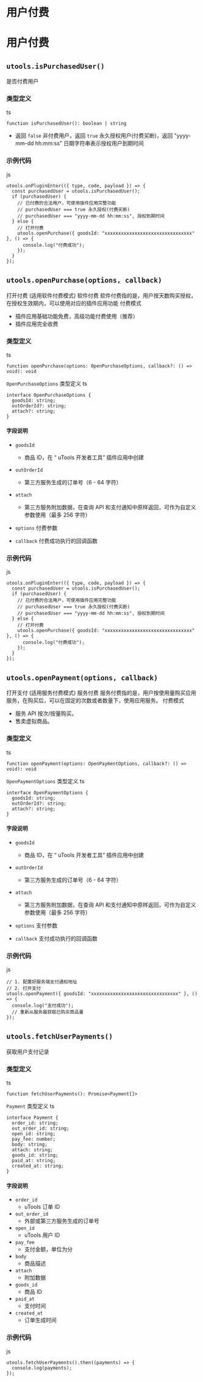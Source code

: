 # 用户付费

# 用户付费 ​
## `utools.isPurchasedUser()` ​
是否付费用户
### 类型定义 ​
ts
    
    function isPurchasedUser(): boolean | string
  * 返回 `false` 非付费用户，返回 `true` 永久授权用户(付费买断)，返回 "yyyy-mm-dd hh:mm:ss" 日期字符串表示授权用户到期时间


### 示例代码 ​
js
    
    utools.onPluginEnter(({ type, code, payload }) => {
      const purchasedUser = utools.isPurchasedUser();
      if (purchasedUser) {
        // 已付费的合法用户，可使用插件应用完整功能
        // purchasedUser === true 永久授权(付费买断)
        // purchasedUser === "yyyy-mm-dd hh:mm:ss", 授权到期时间
      } else {
        // 打开付费
        utools.openPurchase({ goodsId: "xxxxxxxxxxxxxxxxxxxxxxxxxxxxxxxx" }, () => {
          console.log("付费成功");
        });
      }
    });
## `utools.openPurchase(options, callback)` ​
打开付费 (适用软件付费模式)
软件付费
软件付费指的是，用户按天数购买授权，在授权生效期内，可以使用对应的插件应用功能
付费模式
  * 插件应用基础功能免费，高级功能付费使用（推荐）
  * 插件应用完全收费


### 类型定义 ​
ts
    
    function openPurchase(options: OpenPurchaseOptions, callback?: () => void): void
`OpenPurchaseOptions` 类型定义
ts
    
    interface OpenPurchaseOptions {
      goodsId: string;
      outOrderId?: string;
      attach?: string;
    }
#### 字段说明 ​
  * `goodsId`
    * 商品 ID，在 “ uTools 开发者工具” 插件应用中创建
  * `outOrderId`
    * 第三方服务生成的订单号（6 - 64 字符）
  * `attach`
    * 第三方服务附加数据，在查询 API 和支付通知中原样返回，可作为自定义参数使用（最多 256 字符）


  * `options` 付费参数
  * `callback` 付费成功执行的回调函数


### 示例代码 ​
js
    
    utools.onPluginEnter(({ type, code, payload }) => {
      const purchasedUser = utools.isPurchasedUser();
      if (purchasedUser) {
        // 已付费的合法用户，可使用插件应用完整功能
        // purchasedUser === true 永久授权(付费买断)
        // purchasedUser === "yyyy-mm-dd hh:mm:ss", 授权到期时间
      } else {
        // 打开付费
        utools.openPurchase({ goodsId: "xxxxxxxxxxxxxxxxxxxxxxxxxxxxxxxx" }, () => {
          console.log("付费成功");
        });
      }
    });
## `utools.openPayment(options, callback)` ​
打开支付 (适用服务付费模式)
服务付费
服务付费指的是，用户按使用量购买应用服务，在购买后，可以在固定的次数或者数量下，使用应用服务。
付费模式
  * 服务 API 按次/按量购买。
  * 售卖虚拟商品。


### 类型定义 ​
ts
    
    function openPayment(options: OpenPaymentOptions, callback?: () => void): void
`OpenPaymentOptions` 类型定义
ts
    
    interface OpenPaymentOptions {
      goodsId: string;
      outOrderId?: string;
      attach?: string;
    }
#### 字段说明 ​
  * `goodsId`
    * 商品 ID，在 “ uTools 开发者工具” 插件应用中创建
  * `outOrderId`
    * 第三方服务生成的订单号（6 - 64 字符）
  * `attach`
    * 第三方服务附加数据，在查询 API 和支付通知中原样返回，可作为自定义参数使用（最多 256 字符）


  * `options` 支付参数
  * `callback` 支付成功执行的回调函数


### 示例代码 ​
js
    
    // 1. 配置好服务端支付通知地址
    // 2. 打开支付
    utools.openPayment({ goodsId: "xxxxxxxxxxxxxxxxxxxxxxxxxxxxxxxx" }, () => {
      console.log("支付成功");
      // 重新从服务器获取已购买商品量
    });
## `utools.fetchUserPayments()` ​
获取用户支付记录
### 类型定义 ​
ts
    
    function fetchUserPayments(): Promise<Payment[]>
`Payment` 类型定义
ts
    
    interface Payment {
      order_id: string;
      out_order_id: string;
      open_id: string;
      pay_fee: number;
      body: string;
      attach: string;
      goods_id: string;
      paid_at: string;
      created_at: string;
    }
#### 字段说明 ​
  * `order_id`
    * uTools 订单 ID
  * `out_order_id`
    * 外部或第三方服务生成的订单号
  * `open_id`
    * uTools 用户 ID
  * `pay_fee`
    * 支付金额，单位为分
  * `body`
    * 商品描述
  * `attach`
    * 附加数据
  * `goods_id`
    * 商品 ID
  * `paid_at`
    * 支付时间
  * `created_at`
    * 订单生成时间


### 示例代码 ​
js
    
    utools.fetchUserPayments().then((payments) => {
      console.log(payments);
    });
